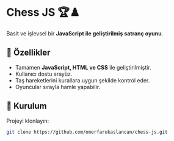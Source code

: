 # Chess JS 🏆♟️

Basit ve işlevsel bir **JavaScript ile geliştirilmiş satranç oyunu**.

## 🚀 Özellikler  
- Tamamen **JavaScript, HTML ve CSS** ile geliştirilmiştir.  
- Kullanıcı dostu arayüz.  
- Taş hareketlerini kurallara uygun şekilde kontrol eder.  
- Oyuncular sırayla hamle yapabilir.  

## 📌 Kurulum  
Projeyi klonlayın:  
```bash
git clone https://github.com/omerfarukaslancan/chess-js.git 
